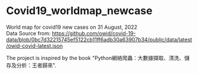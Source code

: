 # Covid19_worldmap_newcase
World map for covid19 new cases on 31 August, 2022  
Data Source from: https://github.com/owid/covid-19-data/blob/0bc7d32215745ef5122cb11ff6adb30a63907b34/public/data/latest/owid-covid-latest.json

The project is inspired by the book "Python網絡爬蟲：大數據擷取、清洗、儲存及分析：王者歸來".
